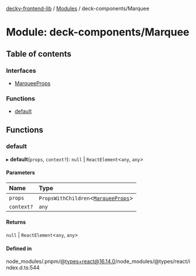 [decky-frontend-lib](../README.md) / [Modules](../modules.md) / deck-components/Marquee

# Module: deck-components/Marquee

## Table of contents

### Interfaces

- [MarqueeProps](../interfaces/deck_components_Marquee.MarqueeProps.md)

### Functions

- [default](deck_components_Marquee.md#default)

## Functions

### default

▸ **default**(`props`, `context?`): ``null`` \| `ReactElement`<`any`, `any`\>

#### Parameters

| Name | Type |
| :------ | :------ |
| `props` | `PropsWithChildren`<[`MarqueeProps`](../interfaces/deck_components_Marquee.MarqueeProps.md)\> |
| `context?` | `any` |

#### Returns

``null`` \| `ReactElement`<`any`, `any`\>

#### Defined in

node_modules/.pnpm/@types+react@16.14.0/node_modules/@types/react/index.d.ts:544
